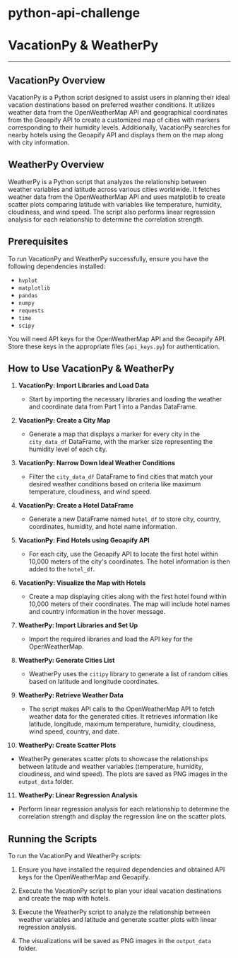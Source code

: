 # python-api-challenge


# VacationPy & WeatherPy

---

## VacationPy Overview

VacationPy is a Python script designed to assist users in planning their ideal vacation destinations based on preferred weather conditions. It utilizes weather data from the OpenWeatherMap API and geographical coordinates from the Geoapify API to create a customized map of cities with markers corresponding to their humidity levels. Additionally, VacationPy searches for nearby hotels using the Geoapify API and displays them on the map along with city information.

## WeatherPy Overview

WeatherPy is a Python script that analyzes the relationship between weather variables and latitude across various cities worldwide. It fetches weather data from the OpenWeatherMap API and uses matplotlib to create scatter plots comparing latitude with variables like temperature, humidity, cloudiness, and wind speed. The script also performs linear regression analysis for each relationship to determine the correlation strength.

## Prerequisites

To run VacationPy and WeatherPy successfully, ensure you have the following dependencies installed:

- `hvplot`
- `matplotlib`
- `pandas`
- `numpy`
- `requests`
- `time`
- `scipy`

You will need API keys for the OpenWeatherMap API and the Geoapify API. Store these keys in the appropriate files (`api_keys.py`) for authentication.

## How to Use VacationPy & WeatherPy

1. **VacationPy: Import Libraries and Load Data**

   - Start by importing the necessary libraries and loading the weather and coordinate data from Part 1 into a Pandas DataFrame.

2. **VacationPy: Create a City Map**

   - Generate a map that displays a marker for every city in the `city_data_df` DataFrame, with the marker size representing the humidity level of each city.

3. **VacationPy: Narrow Down Ideal Weather Conditions**

   - Filter the `city_data_df` DataFrame to find cities that match your desired weather conditions based on criteria like maximum temperature, cloudiness, and wind speed.

4. **VacationPy: Create a Hotel DataFrame**

   - Generate a new DataFrame named `hotel_df` to store city, country, coordinates, humidity, and hotel name information.

5. **VacationPy: Find Hotels using Geoapify API**

   - For each city, use the Geoapify API to locate the first hotel within 10,000 meters of the city's coordinates. The hotel information is then added to the `hotel_df`.

6. **VacationPy: Visualize the Map with Hotels**

   - Create a map displaying cities along with the first hotel found within 10,000 meters of their coordinates. The map will include hotel names and country information in the hover message.

7. **WeatherPy: Import Libraries and Set Up**

   - Import the required libraries and load the API key for the OpenWeatherMap.

8. **WeatherPy: Generate Cities List**

   - WeatherPy uses the `citipy` library to generate a list of random cities based on latitude and longitude coordinates.

9. **WeatherPy: Retrieve Weather Data**

   - The script makes API calls to the OpenWeatherMap API to fetch weather data for the generated cities. It retrieves information like latitude, longitude, maximum temperature, humidity, cloudiness, wind speed, country, and date.

10. **WeatherPy: Create Scatter Plots**

   - WeatherPy generates scatter plots to showcase the relationships between latitude and weather variables (temperature, humidity, cloudiness, and wind speed). The plots are saved as PNG images in the `output_data` folder.

11. **WeatherPy: Linear Regression Analysis**

   - Perform linear regression analysis for each relationship to determine the correlation strength and display the regression line on the scatter plots.

## Running the Scripts

To run the VacationPy and WeatherPy scripts:

1. Ensure you have installed the required dependencies and obtained API keys for the OpenWeatherMap and Geoapify.

2. Execute the VacationPy script to plan your ideal vacation destinations and create the map with hotels.

3. Execute the WeatherPy script to analyze the relationship between weather variables and latitude and generate scatter plots with linear regression analysis.

4. The visualizations will be saved as PNG images in the `output_data` folder.
